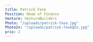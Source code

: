 ```yaml
---
title: Patrick Fase
Position: Head of Finance
Venture: VentureBuilders
Photo: "/uploads/patrick-fase.jpg"
Photo2x: "/uploads/patrick-fase@2x.jpg"
prio: 2
---
```


